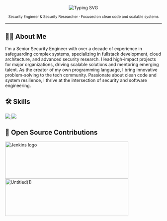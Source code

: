 <!-- Minimalist GitHub README -->

<p align="center">
  <img src="https://readme-typing-svg.herokuapp.com?font=Fira+Code&size=24&pause=1000&color=FFFFFF&center=true&vCenter=true&width=435&lines=Hi+there,+I'm+Richard;Security+Engineer;Welcome+to+my+GitHub!" alt="Typing SVG" />
</p>

<p align="center">
  <sub>Security Engineer & Security Researcher · Focused on clean code and scalable systems </sub>
</p>

---

## 🕵️‍♂️ About Me
I'm a Senior Security Engineer with over a decade of experience in safeguarding complex systems, specializing in fullstack development, cloud architecture, and advanced security research. I lead high-impact projects for major organizations, driving scalable solutions and mentoring emerging talent. As the creator of my own programming language, I bring innovative problem-solving to the tech community. Passionate about clean code and system resilience, I thrive at the intersection of security and software engineering.

## 🛠️ Skills 
  <a href="https://skillicons.dev">
    <img src="https://skillicons.dev/icons?i=js,ts,go,kotlin,azure,aws,docker,kubernetes,jenkins,nodejs,postgresql" />
    <img src="https://skillicons.dev/icons?i=react,vuejs,tailwind,sass,vite,gradle,bun,deno,vercel,supabase,postman" />
  </a>

## 🤝 Open Source Contributions

<img width="396" height="120" src="https://www.jenkins.io/images/jenkins-logo-title-dark.svg" alt="Jenkins logo"> <img width="396" height="120" alt="Untitled(1)" src="https://github.com/user-attachments/assets/c224284c-fa59-491f-8121-114510bf5311" />


